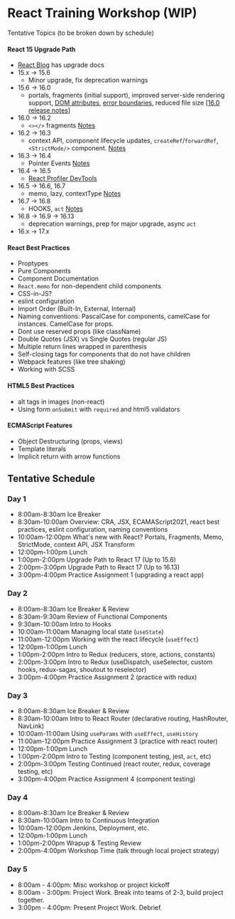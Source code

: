 # React Training Workshop (WIP)

Tentative Topics (to be broken down by schedule)

#### React 15 Upgrade Path
  - [React Blog](https://reactjs.org/blog/all.html/) has upgrade docs
  - 15.x -> 15.6
    - Minor upgrade, fix deprecation warnings 
  - 15.6 -> 16.0
    - portals, fragments (initial support), improved server-side rendering support, [DOM attributes](https://reactjs.org/blog/2017/09/08/dom-attributes-in-react-16.html), [error boundaries](https://reactjs.org/blog/2017/07/26/error-handling-in-react-16.html), reduced file size [[16.0 release notes](https://reactjs.org/blog/2017/09/26/react-v16.0.html#upgrading)]
  - 16.0 -> 16.2
    - `<></>` fragments [Notes](https://reactjs.org/blog/2017/11/28/react-v16.2.0-fragment-support.html)
  - 16.2 -> 16.3
    - context API, component lifecycle updates, `createRef`/`forwardRef`, `<StrictMode/>` component. [Notes](https://reactjs.org/blog/2018/03/29/react-v-16-3.html)
  - 16.3 -> 16.4
    - Pointer Events [Notes](https://reactjs.org/blog/2018/05/23/react-v-16-4.html)
  - 16.4 -> 16.5
    - [React Profiler DevTools](https://reactjs.org/blog/2018/09/10/introducing-the-react-profiler.html)
  - 16.5 -> 16.6, 16.7
    - memo, lazy, contextType [Notes](https://reactjs.org/blog/2018/10/23/react-v-16-6.html)
  - 16.7 -> 16.8
    - HOOKS, `act` [Notes](https://reactjs.org/blog/2019/02/06/react-v16.8.0.html)
  - 16.8 -> 16.9 -> 16.13
    - deprecation warnings, prep for major upgrade, async `act`
  - 16.x -> 17.x

#### React Best Practices
  - Proptypes
  - Pure Components
  - Component Documentation
  - `React.memo` for non-dependent child components
  - CSS-in-JS?
  - eslint configuration
  - Import Order (Built-In, External, Internal)
  - Naming conventions: PascalCase for components, camelCase for instances. CamelCase for props.
  - Dont use reserved props (like className)
  - Double Quotes (JSX) vs Single Quotes (regular JS)
  - Multiple return lines wrapped in parenthesis
  - Self-closing tags for components that do not have children
  - Webpack features (like tree shaking)
  - Working with SCSS

#### HTML5 Best Practices
  - alt tags in images (non-react)
  - Using form `onSubmit` with `required` and html5 validators

#### ECMAScript Features
  - Object Destructuring (props, views)
  - Template literals
  - Implicit return with arrow functions

## Tentative Schedule

### Day 1
  - 8:00am-8:30am Ice Breaker
  - 8:30am-10:00am Overview: CRA, JSX, ECAMAScript2021, react best practices, eslint configuration, naming conventions
  - 10:00am-12:00pm What's new with React? Portals, Fragments, Memo, StrictMode, context API, JSX Transform
  - 12:00pm-1:00pm Lunch
  - 1:00pm-2:00pm Upgrade Path to React 17 (Up to 15.6)
  - 2:00pm-3:00pm Upgrade Path to React 17 (Up to 16.13)
  - 3:00pm-4:00pm Practice Assignment 1 (upgrading a react app)

### Day 2
  - 8:00am-8:30am Ice Breaker & Review
  - 8:30am-9:30am Review of Functional Components
  - 9:30am-10:00am Intro to Hooks
  - 10:00am-11:00am Managing local state (`useState`)
  - 11:00am-12:00pm Working with the react lifecycle (`useEffect`)  
  - 12:00pm-1:00pm Lunch
  - 1:00pm-2:00pm Intro to Redux (reducers, store, actions, constants)
  - 2:00pm-3:00pm Intro to Redux (useDispatch, useSelector, custom hooks, redux-sagas, shoutout to reselector)
  - 3:00pm-4:00pm Practice Assignment 2 (practice with redux)

### Day 3
  - 8:00am-8:30am Ice Breaker & Review
  - 8:30am-10:00am Intro to React Router (declarative routing, HashRouter, NavLink)
  - 10:00am-11:00am Using `useParams` with `useEffect`, `useHistory`
  - 11:00am-12:00pm Practice Assignment 3 (practice with react router)
  - 12:00pm-1:00pm Lunch
  - 1:00pm-2:00pm Intro to Testing (component testing, jest, `act`, etc)
  - 2:00pm-3:00pm Testing Continued (react router, redux, coverage testing, etc)
  - 3:00pm-4:00pm Practice Assignment 4 (component testing)

### Day 4
  - 8:00am-8:30am Ice Breaker & Review
  - 8:30am-10:00am Intro to Continuous Integration
  - 10:00am-12:00pm Jenkins, Deployment, etc.
  - 12:00pm-1:00pm Lunch
  - 1:00pm-2:00pm Wrapup & Testing Review
  - 2:00pm-4:00pm Workshop Time (talk through local project strategy)

### Day 5
  - 8:00am - 4:00pm: Misc workshop or project kickoff
  - 8:00am - 3:00pm: Project Work. Break into teams of 2-3, build project together.
  - 3:00pm - 4:00pm: Present Project Work. Debrief.
